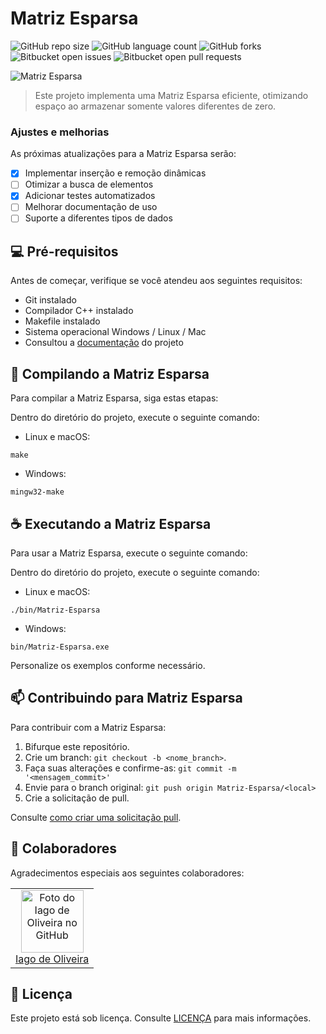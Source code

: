 # Matriz Esparsa

![GitHub repo size](https://img.shields.io/github/repo-size/WillianSilva51/Matriz-Esparsa?style=for-the-badge)
![GitHub language count](https://img.shields.io/github/languages/count/WillianSilva51/Matriz-Esparsa?style=for-the-badge)
![GitHub forks](https://img.shields.io/github/forks/WillianSilva51/Matriz-Esparsa?style=for-the-badge)
![Bitbucket open issues](https://img.shields.io/bitbucket/issues/WillianSilva51/Matriz-Esparsa?style=for-the-badge)
![Bitbucket open pull requests](https://img.shields.io/bitbucket/pr-raw/WillianSilva51/Matriz-Esparsa?style=for-the-badge)

<img src="https://camo.githubusercontent.com/fb5d9d15615241bc12d95c439765e57c9f8b57477bda0c93dd39a7892f6b8cea/68747470733a2f2f7261772e6769746875622e636f6d2f417274687572417373756e63616f2f4d617472697a5f457370617273612f6d61737465722f696d672f6d617472697a5f657370617273615f6c697374615f656e636164656164615f63697263756c61722e676966" alt="Matriz Esparsa" loading="lazy" style="max-width:100%;">

> Este projeto implementa uma Matriz Esparsa eficiente, otimizando espaço ao armazenar somente valores diferentes de zero.

### Ajustes e melhorias

As próximas atualizações para a Matriz Esparsa serão:

- [x] Implementar inserção e remoção dinâmicas
- [ ] Otimizar a busca de elementos
- [x] Adicionar testes automatizados
- [ ] Melhorar documentação de uso
- [ ] Suporte a diferentes tipos de dados

## 💻 Pré-requisitos

Antes de começar, verifique se você atendeu aos seguintes requisitos:

- Git instalado
- Compilador C++ instalado
- Makefile instalado
- Sistema operacional Windows / Linux / Mac
- Consultou a [documentação](docs/DOCUMENTACAO.xml) do projeto

## 🚀 Compilando a Matriz Esparsa

Para compilar a Matriz Esparsa, siga estas etapas:

Dentro do diretório do projeto, execute o seguinte comando:

- Linux e macOS:

```
make
```

- Windows:

```
mingw32-make
```

## ☕ Executando a Matriz Esparsa

Para usar a Matriz Esparsa, execute o seguinte comando:

Dentro do diretório do projeto, execute o seguinte comando:

- Linux e macOS:
```
./bin/Matriz-Esparsa
```

- Windows:
```
bin/Matriz-Esparsa.exe
```
Personalize os exemplos conforme necessário.

## 📫 Contribuindo para Matriz Esparsa

Para contribuir com a Matriz Esparsa:

1. Bifurque este repositório.
2. Crie um branch: `git checkout -b <nome_branch>`.
3. Faça suas alterações e confirme-as: `git commit -m '<mensagem_commit>'`
4. Envie para o branch original: `git push origin Matriz-Esparsa/<local>`
5. Crie a solicitação de pull.

Consulte [como criar uma solicitação pull](https://help.github.com/en/github/collaborating-with-issues-and-pull-requests/creating-a-pull-request).

## 🤝 Colaboradores

Agradecimentos especiais aos seguintes colaboradores:

<table>
  <tr>
    <td align="center">
      <a href="#" title="Iago de Oliveira">
        <img src="https://avatars.githubusercontent.com/u/188860173?v=4" width="100px;" alt="Foto do Iago de Oliveira no GitHub" /><br>
        <sub>
          <a href="https://github.com/Iagoolo">Iago de Oliveira</a>
        </sub>
      </a></td>
    </td>
  </tr>
</table>

## 📝 Licença

Este projeto está sob licença. Consulte [LICENÇA](LICENSE) para mais informações.